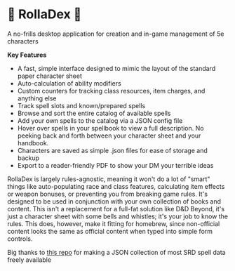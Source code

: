 # 🎲 RollaDex 🎲
A no-frills desktop application for creation and in-game management of 5e characters

**Key Features**
- A fast, simple interface designed to mimic the layout of the standard paper character sheet
- Auto-calculation of ability modifiers
- Custom counters for tracking class resources, item charges, and anything else
- Track spell slots and known/prepared spells
- Browse and sort the entire catalog of available spells
- Add your own spells to the catalog via a JSON config file
- Hover over spells in your spellbook to view a full description.  No peeking back and forth between your character sheet and your handbook.
- Characters are saved as simple .json files for ease of storage and backup
- Export to a reader-friendly PDF to show your DM your terrible ideas

RollaDex is largely rules-agnostic, meaning it won't do a lot of "smart" things like auto-populating race and class features, calculating item effects or weapon bonuses, or preventing you from breaking game rules.  It's designed to be used in conjunction with your own collection of books and content.  This isn't a replacement for a full-fat solution like D&D Beyond, it's just a character sheet with some bells and whistles; it's your job to know the rules.  This does, however, make it fitting for homebrew, since non-official content looks the same as official content when typed into simple form controls.

Big thanks to [this repo](https://github.com/vorpalhex/srd_spells) for making a JSON collection of most SRD spell data freely available